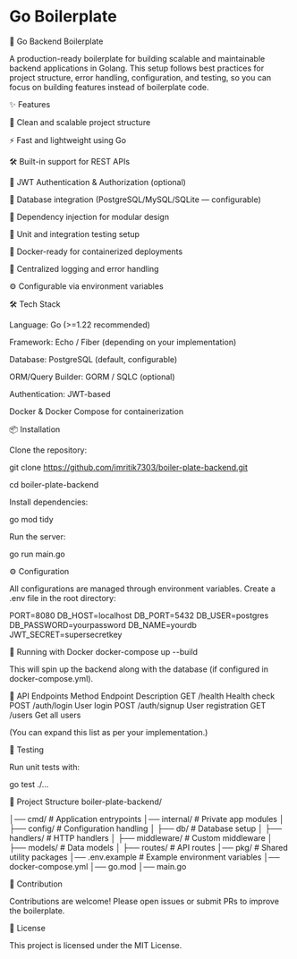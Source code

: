 # Go Boilerplate

🚀 Go Backend Boilerplate

A production-ready boilerplate for building scalable and maintainable backend applications in Golang.
This setup follows best practices for project structure, error handling, configuration, and testing, so you can focus on building features instead of boilerplate code.

✨ Features

📂 Clean and scalable project structure

⚡ Fast and lightweight using Go

🛠️ Built-in support for REST APIs

🔑 JWT Authentication & Authorization (optional)

🐘 Database integration (PostgreSQL/MySQL/SQLite — configurable)

🧩 Dependency injection for modular design

🧪 Unit and integration testing setup

🐳 Docker-ready for containerized deployments

📜 Centralized logging and error handling

⚙️ Configurable via environment variables

🛠️ Tech Stack

Language: Go (>=1.22 recommended)

Framework: Echo
 / Fiber (depending on your implementation)

Database: PostgreSQL (default, configurable)

ORM/Query Builder: GORM / SQLC (optional)

Authentication: JWT-based

Docker & Docker Compose for containerization

📦 Installation

Clone the repository:

git clone https://github.com/imritik7303/boiler-plate-backend.git

cd boiler-plate-backend


Install dependencies:

go mod tidy


Run the server:

go run main.go

⚙️ Configuration

All configurations are managed through environment variables.
Create a .env file in the root directory:

PORT=8080
DB_HOST=localhost
DB_PORT=5432
DB_USER=postgres
DB_PASSWORD=yourpassword
DB_NAME=yourdb
JWT_SECRET=supersecretkey

🚀 Running with Docker
docker-compose up --build


This will spin up the backend along with the database (if configured in docker-compose.yml).

📡 API Endpoints
Method	Endpoint	Description
GET	/health	Health check
POST	/auth/login	User login
POST	/auth/signup	User registration
GET	/users	Get all users

(You can expand this list as per your implementation.)

🧪 Testing

Run unit tests with:

go test ./...

📂 Project Structure
boiler-plate-backend/

│── cmd/            # Application entrypoints
│── internal/       # Private app modules
│   ├── config/     # Configuration handling
│   ├── db/         # Database setup
│   ├── handlers/   # HTTP handlers
│   ├── middleware/ # Custom middleware
│   ├── models/     # Data models
│   ├── routes/     # API routes
│── pkg/            # Shared utility packages
│── .env.example    # Example environment variables
│── docker-compose.yml
│── go.mod
│── main.go


🤝 Contribution

Contributions are welcome! Please open issues or submit PRs to improve the boilerplate.

📜 License

This project is licensed under the MIT License.
